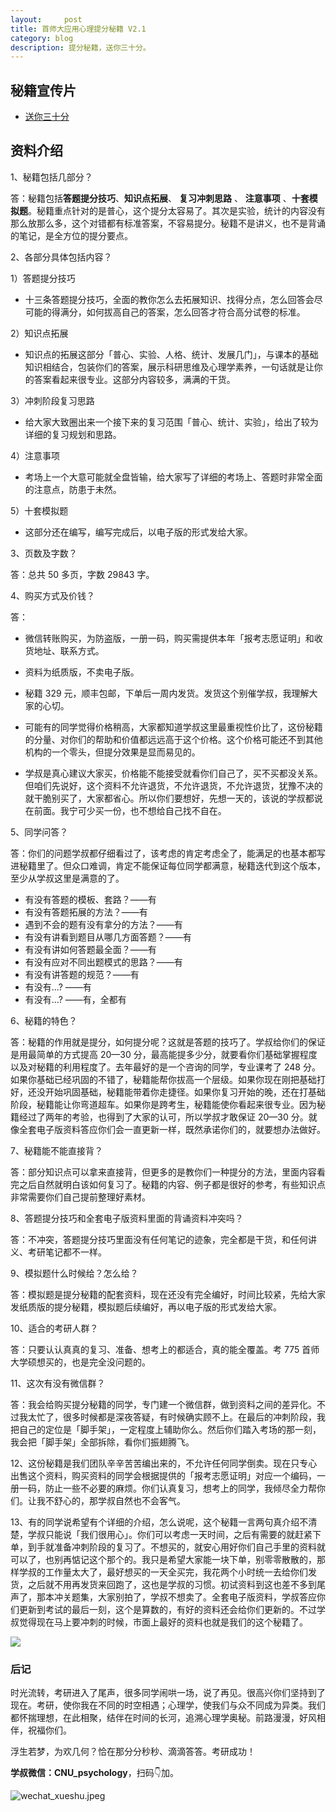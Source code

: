 ```yaml
---
layout:     post
title: 首师大应用心理提分秘籍 V2.1
category: blog
description: 提分秘籍，送你三十分。
---
```


## 秘籍宣传片

* [送你三十分](http://1257355643.vod2.myqcloud.com/a589a973vodtranscq1257355643/de742bed5285890785481622413/v.f30.mp4)

## 资料介绍

1、秘籍包括几部分？

答：秘籍包括**答题提分技巧**、**知识点拓展**、 **复习冲刺思路** 、 **注意事项** 、**十套模拟题**。秘籍重点针对的是普心，这个提分太容易了。其次是实验，统计的内容没有那么放那么多，这个对错都有标准答案，不容易提分。秘籍不是讲义，也不是背诵的笔记，是全方位的提分要点。

2、各部分具体包括内容？

1）答题提分技巧

* 十三条答题提分技巧，全面的教你怎么去拓展知识、找得分点，怎么回答会尽可能的得满分，如何拔高自己的答案，怎么回答才符合高分试卷的标准。

2）知识点拓展

* 知识点的拓展这部分「普心、实验、人格、统计、发展几门」，与课本的基础知识相结合，包装你们的答案，展示科研思维及心理学素养，一句话就是让你的答案看起来很专业。这部分内容较多，满满的干货。

3）冲刺阶段复习思路

* 给大家大致圈出来一个接下来的复习范围「普心、统计、实验」，给出了较为详细的复习规划和思路。

4）注意事项

* 考场上一个大意可能就全盘皆输，给大家写了详细的考场上、答题时非常全面的注意点，防患于未然。

5）十套模拟题

* 这部分还在编写，编写完成后，以电子版的形式发给大家。

3、页数及字数？

答：总共 50 多页，字数 29843 字。

4、购买方式及价钱？

答：

* 微信转账购买，为防盗版，一册一码，购买需提供本年「报考志愿证明」和收货地址、联系方式。

* 资料为纸质版，不卖电子版。

* 秘籍 329 元，顺丰包邮，下单后一周内发货。发货这个别催学叔，我理解大家的心切。

* 可能有的同学觉得价格稍高，大家都知道学叔这里最重视性价比了，这份秘籍的分量、对你们的帮助和价值都远远高于这个价格。这个价格可能还不到其他机构的一个零头，但提分效果是显而易见的。

* 学叔是真心建议大家买，价格能不能接受就看你们自己了，买不买都没关系。但咱们先说好，这个资料不允许退货，不允许退货，不允许退货，犹豫不决的就干脆别买了，大家都省心。所以你们要想好，先想一天的，该说的学叔都说在前面。我宁可少买一份，也不想给自己找不自在。

5、同学问答？

答：你们的问题学叔都仔细看过了，该考虑的肯定考虑全了，能满足的也基本都写进秘籍里了。但众口难调，肯定不能保证每位同学都满意，秘籍迭代到这个版本，至少从学叔这里是满意的了。

* 有没有答题的模板、套路？——有
* 有没有答题拓展的方法？——有
* 遇到不会的题有没有拿分的方法？——有
* 有没有讲看到题目从哪几方面答题？——有
* 有没有讲如何答题最全面？——有
* 有没有应对不同出题模式的思路？——有
* 有没有讲答题的规范？——有
* 有没有...? ——有
* 有没有...? ——有，全都有

6、秘籍的特色？

答：秘籍的作用就是提分，如何提分呢？这就是答题的技巧了。学叔给你们的保证是用最简单的方式提高 20—30 分，最高能提多少分，就要看你们基础掌握程度以及对秘籍的利用程度了。去年最好的是一个咨询的同学，专业课考了 248 分。如果你基础已经巩固的不错了，秘籍能帮你拔高一个层级。如果你现在刚把基础打好，还没开始巩固基础，秘籍能带着你走捷径。如果你复习开始的晚，还在打基础阶段，秘籍能让你弯道超车。如果你是跨考生，秘籍能使你看起来很专业。因为秘籍经过了两年的考验，也得到了大家的认可，所以学叔才敢保证 20—30 分。就像全套电子版资料答应你们会一直更新一样，既然承诺你们的，就要想办法做好。

7、秘籍能不能直接背？

答：部分知识点可以拿来直接背，但更多的是教你们一种提分的方法，里面内容看完之后自然就明白该如何复习了。秘籍的内容、例子都是很好的参考，有些知识点非常需要你们自己提前整理好素材。

8、答题提分技巧和全套电子版资料里面的背诵资料冲突吗？

答：不冲突，答题提分技巧里面没有任何笔记的迹象，完全都是干货，和任何讲义、考研笔记都不一样。

9、模拟题什么时候给？怎么给？

答：模拟题是提分秘籍的配套资料，现在还没有完全编好，时间比较紧，先给大家发纸质版的提分秘籍，模拟题后续编好，再以电子版的形式发给大家。

10、适合的考研人群？

答：只要认认真真的复习、准备、想考上的都适合，真的能全覆盖。考 775 首师大学硕想买的，也是完全没问题的。

11、这次有没有微信群？

答：我会给购买提分秘籍的同学，专门建一个微信群，做到资料之间的差异化。不过我太忙了，很多时候都是深夜答疑，有时候确实顾不上。在最后的冲刺阶段，我把自己的定位是「脚手架」，一定程度上辅助你么。然后你们踏入考场的那一刻，我会把「脚手架」全部拆除，看你们振翅腾飞。

12、这份秘籍是我们团队辛辛苦苦编出来的，不允许任何同学倒卖。现在只专心出售这个资料，购买资料的同学会根据提供的「报考志愿证明」对应一个编码，一册一码，防止一些不必要的麻烦。你们认真复习，想考上的同学，我倾尽全力帮你们。让我不舒心的，那学叔自然也不会客气。

13、有的同学说希望有个详细的介绍，怎么说呢，这个秘籍一言两句真介绍不清楚，学叔只能说「我们很用心」。你们可以考虑一天时间，之后有需要的就赶紧下单，到手就准备冲刺阶段的复习了。不想买的，就安心用好你们自己手里的资料就可以了，也别再惦记这个那个的。我只是希望大家能一块下单，别零零散散的，那样学叔的工作量太大了，最好想买的一天全买完，我花两个小时统一去给你们发货，之后就不用再发货来回跑了，这也是学叔的习惯。初试资料到这也差不多到尾声了，那本冲关题集，大家别拍了，学叔不想卖了。全套电子版资料，学叔答应你们更新到考试的最后一刻，这个是算数的，有好的资料还会给你们更新的。不过学叔觉得现在马上要冲刺的时候，市面上最好的资料也就是我们的这个秘籍了。

![](https://cnu347-1257355643.cos.ap-beijing.myqcloud.com/CNU347/leaner01.png)

### 后记

时光流转，考研进入了尾声，很多同学闹哄一场，说了再见。很高兴你们坚持到了现在。考研，使你我在不同的时空相遇；心理学，使我们与众不同成为异类。我们都怀揣理想，在此相聚，结伴在时间的长河，追溯心理学奥秘。前路漫漫，好风相伴，祝福你们。

浮生若梦，为欢几何？恰在那分分秒秒、滴滴答答。考研成功！

**学叔微信：CNU_psychology**，扫码👇加。

![wechat_xueshu.jpeg](https://cnu347-1257355643.cos.ap-beijing.myqcloud.com/CNU347/WechatIMG125.jpeg)





